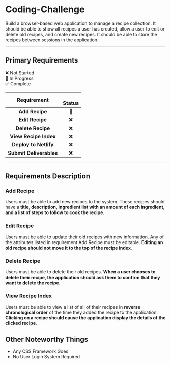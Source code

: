 # Coding-Challenge
Build a browser-based web application to manage a recipe collection. It should be able to show all recipes a user has created, allow a user to edit or delete old recipes, and create new recipes. It should be able to store the recipes between sessions in the application.

----

## Primary Requirements

:x: Not Started    
:large_orange_diamond: In Progress    
:white_check_mark: Complete    


|              Requirement         |  <br>Status       | 
|:--------------------------------:|:-----------------:|
|**Add Recipe**                    | :large_orange_diamond:               |
|**Edit Recipe**                   | :x:               |
|**Delete Recipe**                 | :x:               |
|**View Recipe Index**             | :x:               |
|**Deploy to Netlify**             | :x:               |
|**Submit Deliverables**           | :x:               |
  
----

## Requirements Description

### Add Recipe
Users must be able to add new recipes to the system. These recipes should have a **title, description, ingredient list with an amount of each ingredient, and a list of steps to follow to cook the recipe**.

### Edit Recipe
Users must be able to update their old recipes with new information. Any of the attributes listed in requirement Add Recipe must be editable. **Editing an old recipe should not move it to the top of the recipe index**.

### Delete Recipe
Users must be able to delete their old recipes. **When a user chooses to delete their recipe, the application should ask them to confirm that they want to delete the recipe**.

### View Recipe Index
Users must be able to view a list of all of their recipes in **reverse chronological order** of the time they added the recipe to the application. **Clicking on a recipe should cause the application display the details of the clicked recipe**.

## Other Noteworthy Things

* Any CSS Framework Goes
* No User Login System Required
